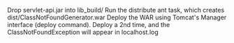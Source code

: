 Drop servlet-api.jar into lib_build/
Run the distribute ant task, which creates dist/ClassNotFoundGenerator.war
Deploy the WAR using Tomcat's Manager interface (deploy command).
Deploy a 2nd time, and the ClassNotFoundException will appear in localhost.log